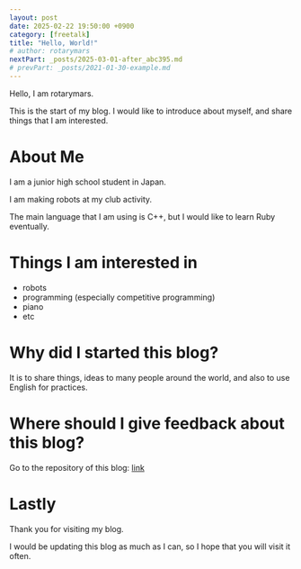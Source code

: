 ```yaml
---
layout: post
date: 2025-02-22 19:50:00 +0900
category: [freetalk]
title: "Hello, World!" 
# author: rotarymars
nextPart: _posts/2025-03-01-after_abc395.md
# prevPart: _posts/2021-01-30-example.md
---
```


Hello, I am rotarymars.

This is the start of my blog. I would like to introduce about myself, and share things that I am interested.

# About Me
I am a junior high school student in Japan.

I am making robots at my club activity.

The main language that I am using is C++, but I would like to learn Ruby eventually.

# Things I am interested in
- robots
- programming (especially competitive programming)
- piano
- etc

# Why did I started this blog?
It is to share things, ideas to many people around the world, and also to use English for practices.

# Where should I give feedback about this blog?
Go to the repository of this blog: [link](https://github.com/rotarymars/rotarymars.github.io)

# Lastly
Thank you for visiting my blog.

I would be updating this blog as much as I can, so I hope that you will visit it often.